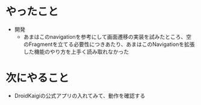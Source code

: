 # やったこと
* 開発
  * あまはこのnavigationを参考にして画面遷移の実装を試みたところ、空のFragmentを立てる必要性につきあたり、あまはこのNavigationを拡張した機能のやり方を上手く読み取れなかった
# 次にやること
* DroidKaigiの公式アプリの入れてみて、動作を確認する

